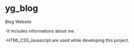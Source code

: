 # yg_blog
Blog Website

-It includes informations about me.

-HTML,CSS,Javascript are used while developing this project.
